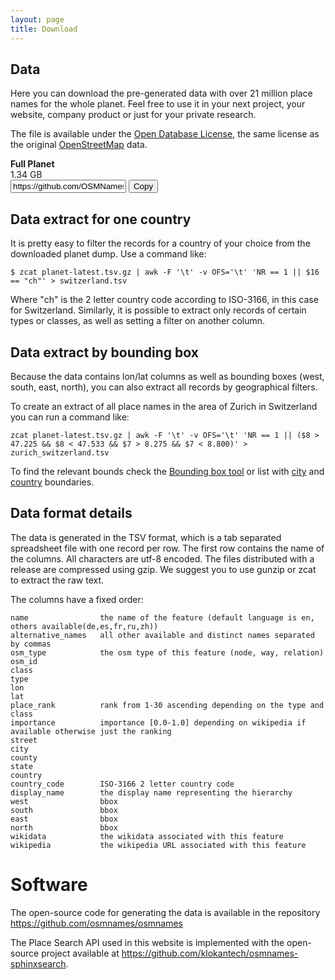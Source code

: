 ```yaml
---
layout: page
title: Download
---
```


## Data

Here you can download the pre-generated data with over 21 million place names for the whole planet.
Feel free to use it in your next project, your website, company product or just for your private research.

The file is available under the [Open Database License](https://tldrlegal.com/license/odc-open-database-license-(odbl)), the same license as the original [OpenStreetMap](https://www.openstreetmap.org/copyright) data.

<script src="https://cdnjs.cloudflare.com/ajax/libs/clipboard.js/1.5.10/clipboard.min.js" charset="utf-8"></script>
<link rel="stylesheet" type="text/css" href="https://cdnjs.cloudflare.com/ajax/libs/hint.css/2.2.1/hint.min.css" />
<div id="planet-list" class="mary-3 row">
	<div class="col12 border-primary">
		<div class="col4" onclick="location.href='https://github.com/OSMNames/OSMNames/releases/download/v2.0.4/planet-latest_geonames.tsv.gz'">
			<b class="big">Full Planet</b>
		</div>
		<div class="col2" onclick="location.href='https://github.com/OSMNames/OSMNames/releases/download/v2.0.4/planet-latest_geonames.tsv.gz'">
			1.34 GB
		</div>
		<div class="col6 clipboard center">
			<input id="world" class="clipboard-input" value="https://github.com/OSMNames/OSMNames/releases/download/v2.0.4/planet-latest_geonames.tsv.gz">
			<button class="btn clipboard-button" data-clipboard-target="#world" onclick="setHint(this, 'Copied!')" onmouseout="setHint(this, 'Copy to clipboard')">
			    Copy
			</button>
		</div>
	</div>
</div>
<script>
  // instantiate download clipboard
  new Clipboard('.clipboard-button');
</script>

## Data extract for one country

It is pretty easy to filter the records for a country of your choice from the downloaded planet dump. Use a command like:

```
$ zcat planet-latest.tsv.gz | awk -F '\t' -v OFS='\t' 'NR == 1 || $16 == "ch"' > switzerland.tsv
```

Where "ch" is the 2 letter country code according to ISO-3166, in this case for Switzerland.
Similarly, it is possible to extract only records of certain types or classes, as well as setting a filter on another column.


## Data extract by bounding box

Because the data contains lon/lat columns as well as bounding boxes (west, south, east, north), you can also extract all records by geographical filters.

To create an extract of all place names in the area of Zurich in Switzerland you can run a command like:

```
zcat planet-latest.tsv.gz | awk -F '\t' -v OFS='\t' 'NR == 1 || ($8 > 47.225 && $8 < 47.533 && $7 > 8.275 && $7 < 8.800)' > zurich_switzerland.tsv
```

To find the relevant bounds check the [Bounding box tool](http://boundingbox.klokantech.com/) or list with [city](https://github.com/osm2vectortiles/osm2vectortiles/blob/master/src/create-extracts/city_extracts.tsv) and [country](https://github.com/osm2vectortiles/osm2vectortiles/blob/master/src/create-extracts/country_extracts.tsv) boundaries.

## Data format details

The data is generated in the TSV format, which is a tab separated spreadsheet file with one record per row. The first row contains the name of the columns. All characters are utf-8 encoded. The files distributed with a release are compressed using gzip. We suggest you to use gunzip or zcat to extract the raw text.

The columns have a fixed order:

```
name 				the name of the feature (default language is en, others available(de,es,fr,ru,zh))
alternative_names	all other available and distinct names separated by commas
osm_type			the osm type of this feature (node, way, relation)
osm_id				
class				
type
lon
lat
place_rank			rank from 1-30 ascending depending on the type and class
importance			importance [0.0-1.0] depending on wikipedia if available otherwise just the ranking
street 				
city
county
state	
country	
country_code		ISO-3166 2 letter country code
display_name		the display name representing the hierarchy
west				bbox
south				bbox
east				bbox
north				bbox
wikidata			the wikidata associated with this feature
wikipedia 			the wikipedia URL associated with this feature
```

# Software

The open-source code for generating the data is available in the repository <a href="https://github.com/osmnames/osmnames">https://github.com/osmnames/osmnames</a>

The Place Search API used in this website is implemented with the open-source project available at <a href="https://github.com/klokantech/osmnames-sphinxsearch">https://github.com/klokantech/osmnames-sphinxsearch</a>.
